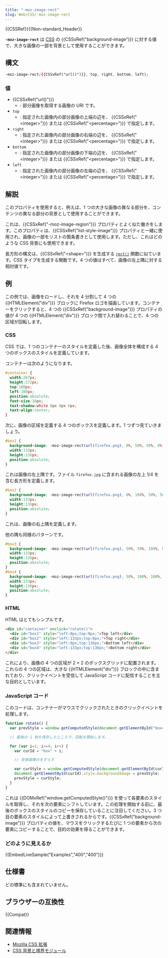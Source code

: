 ```yaml
---
title: "-moz-image-rect"
slug: Web/CSS/-moz-image-rect
---
```


{{CSSRef}}{{Non-standard_Header}}

**`-moz-image-rect`** は [CSS](/ja/docs/Web/CSS) の {{CSSxRef("background-image")}} に対する値で、大きな画像の一部を背景として使用することができます。

## 構文

```css
-moz-image-rect({{CSSxRef("url()")}}, top, right, bottom, left);
```

### 値

- {{CSSxRef("url()")}}
  - : 部分画像を取得する画像の URI です。
- `top`
  - : 指定された画像内の部分画像の上端の辺を、 {{CSSxRef("&lt;integer&gt;")}} または {{CSSxRef("&lt;percentage&gt;")}} で指定します。
- `right`
  - : 指定された画像内の部分画像の右端の辺を、 {{CSSxRef("&lt;integer&gt;")}} または {{CSSxRef("&lt;percentage&gt;")}} で指定します。
- `bottom`
  - : 指定された画像内の部分画像の下端の辺を、 {{CSSxRef("&lt;integer&gt;")}} または {{CSSxRef("&lt;percentage&gt;")}} で指定します。
- `left`
  - : 指定された画像内の部分画像の左端の辺を、 {{CSSxRef("&lt;integer&gt;")}} または {{CSSxRef("&lt;percentage&gt;")}} で指定します。

## 解説

このプロパティを使用すると、例えば、1 つの大きな画像の異なる部分を、コンテンツの異なる部分の背景として使用することができます。

これは、{{CSSxRef("-moz-image-region")}} プロパティとよく似た働きをします。このプロパティは、{{CSSxRef("list-style-image")}} プロパティと一緒に使用され、画像の一部をリストの箇条書きとして使用します。ただし、これはどのような CSS 背景にも使用できます。

長方形の構文は、{{CSSxRef("&lt;shape&gt;")}} を生成する [`rect()`](/ja/docs/Web/CSS/shape#syntax) 関数に似ています。CSS タイプを生成する関数です。4 つの値はすべて、画像の左上隅に対する相対値です。

<h2 id="Examples">例</h2>

この例では、画像をロードし、それを 4 分割して 4 つの {{HTMLElement("div")}} ブロックに Firefox ロゴを描画しています。コンテナーをクリックすると、4 つの {{CSSxRef("background-image")}} プロパティの値が 4 つの {{HTMLElement("div")}} ブロック間で入れ替わることで、4 つの区域が回転します。

### CSS

CSS では、1 つのコンテナーのスタイルを定義した後、画像全体を構成する 4 つのボックスのスタイルを定義しています。

コンテナーは次のようになります。

```css
#container {
  width:267px;
  height:272px;
  top:100px;
  left:100px;
  position:absolute;
  font-size:16px;
  text-shadow:white 0px 0px 6px;
  text-align:center;
}
```

次に、画像の区域を定義する 4 つのボックスを定義します。1 つずつ見ていきましょう。

```css
#box1 {
  background-image: -moz-image-rect(url(firefox.png), 0%, 50%, 50%, 0%);
  width:133px;
  height:136px;
  position:absolute;
}
```

これは画像の左上隅です。ファイル `firefox.jpg` に含まれる画像の左上 1/4 を含む長方形を定義します。

```css
#box2 {
  background-image: -moz-image-rect(url(firefox.png), 0%, 100%, 50%, 50%);
  width:133px;
  height:136px;
  position:absolute;
}
```

これは、画像の右上隅を定義します。

他の隅も同様のパターンです。

```css
#box3 {
  background-image: -moz-image-rect(url(firefox.png), 50%, 50%, 100%, 0%);
  width:133px;
  height:136px;
  position:absolute;
}
#box4 {
  background-image: -moz-image-rect(url(firefox.png), 50%, 100%, 100%, 50%);
  width:133px;
  height:136px;
  position:absolute;
}
```

### HTML

HTML はとてもシンプルです。

```html
<div id="container" onclick="rotate()">
  <div id="box1" style="left:0px;top:0px;">Top left</div>
  <div id="box2" style="left:133px;top:0px;">Top right</div>
  <div id="box3" style="left:0px;top:136px;">Bottom left</div>
  <div id="box4" style="left:133px;top:136px;">Bottom right</div>
</div>
```

これにより、画像の 4 つの区域が 2 × 2 のボックスグリッドに配置されます。これらの 4 つの区域は、大きな {{HTMLElement("div")}} ブロックの中に含まれており、クリックイベントを受信して JavaScript コードに配信することを主な目的としています。

### JavaScript コード

このコードは、コンテナーがマウスでクリックされたときのクリックイベントを処理します。

```js
function rotate() {
  var prevStyle = window.getComputedStyle(document.getElementById("box4"), null).getPropertyValue("background-image");

  // 最後の 1 枚を保存したところで、回転を開始します。

  for (var i=1; i<=4; i++) {
    var curId = "box" + i;

    // 背景画像のをずらす

    var curStyle = window.getComputedStyle(document.getElementById(curId), null).getPropertyValue("background-image");
    document.getElementById(curId).style.backgroundImage = prevStyle;
    prevStyle = curStyle;
  }
}
```

これは {{DOMxRef("window.getComputedStyle()")}} を使って各要素のスタイルを取得し、それを次の要素にシフトしています。この処理を開始する前に、最後のボックスのスタイルのコピーを保存していることに注目してください。3 つ目の要素のスタイルによって上書きされるからです。{{CSSxRef("background-image")}} プロパティの値を、マウスをクリックするたびに 1 つの要素から次の要素にコピーすることで、目的の効果を得ることができます。

### どのように見えるか

{{EmbedLiveSample("Examples","400","400")}}

## 仕様書

どの標準にも含まれていません。

## ブラウザーの互換性

{{Compat}}

## 関連情報

- [Mozilla CSS 拡張](/ja/docs/Web/CSS/Mozilla_Extensions)
- [CSS 背景と境界モジュール](/ja/docs/Web/CSS/CSS_Backgrounds_and_Borders)
